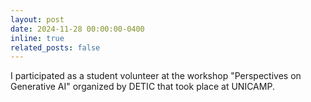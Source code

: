 ```yaml
---
layout: post
date: 2024-11-28 00:00:00-0400
inline: true
related_posts: false
---
```


I participated as a student volunteer at the workshop "Perspectives on Generative AI" organized by DETIC that took place at UNICAMP.
